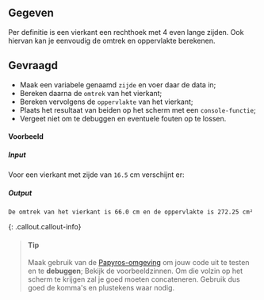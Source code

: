 ## Gegeven

Per definitie is een vierkant een rechthoek met 4 even lange zijden. Ook hiervan kan je eenvoudig de omtrek en oppervlakte berekenen.

## Gevraagd

* Maak een variabele genaamd `zijde` en voer daar de data in;
* Bereken daarna de `omtrek` van het vierkant;
* Bereken vervolgens de `oppervlakte` van het vierkant;
* Plaats het resultaat van beiden op het scherm met een `console-functie`; 
* Vergeet niet om te debuggen en eventuele fouten op te lossen.

#### Voorbeeld

##### Input
Voor een vierkant met zijde van `16.5` cm verschijnt er:

##### Output
```
De omtrek van het vierkant is 66.0 cm en de oppervlakte is 272.25 cm²
```

{: .callout.callout-info}
>#### Tip
> Maak gebruik van de [Papyros-omgeving](https://papyros.dodona.be/?locale=nl&language=JavaScript) om jouw code uit te testen en te **debuggen**; 
> Bekijk de voorbeeldzinnen. Om die volzin op het scherm te krijgen zal je goed moeten concateneren. Gebruik dus goed de komma's en plustekens waar nodig. 
